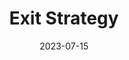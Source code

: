 ---
authors: Martha Wells
books/tags:
- fiction
- science fiction
date: 2023-07-15
params:
  isbn13: '9781524756239'
  series: The Murderbot Diaries
  year: '2017'
star_rating: 3
title: Exit Strategy
---